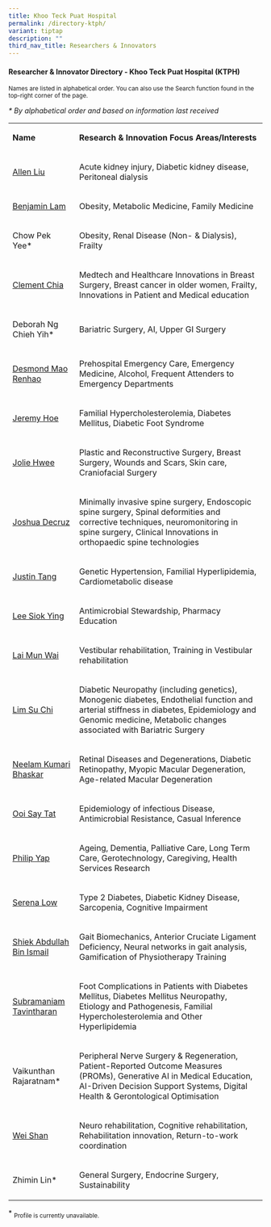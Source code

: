 ```yaml
---
title: Khoo Teck Puat Hospital
permalink: /directory-ktph/
variant: tiptap
description: ""
third_nav_title: Researchers & Innovators
---
```

<h4><strong>Researcher &amp; Innovator Directory - Khoo Teck Puat Hospital (KTPH)</strong></h4>
<p><sup>Names are listed in alphabetical order. You can also use the Search function found in the top-right corner of the page.</sup>
</p>
<p><em>* By alphabetical order and based on information last received</em>
</p>
<table style="minWidth: 50px">
<colgroup>
<col>
<col>
</colgroup>
<tbody>
<tr>
<td rowspan="1" colspan="1">
<p><strong>Name</strong>
</p>
</td>
<td rowspan="1" colspan="1">
<p><strong>Research&nbsp;&amp; Innovation&nbsp;Focus Areas/Interests</strong>
</p>
</td>
</tr>
<tr>
<td rowspan="1" colspan="1">
<p><a href="/files/Researcher Directory/KTPH/KTPH___Allen_Liu_Yan_Lun_v2210.pdf" rel="noopener nofollow" target="_blank">Allen Liu</a>
</p>
</td>
<td rowspan="1" colspan="1">
<p>Acute kidney injury, Diabetic kidney disease, Peritoneal dialysis</p>
</td>
</tr>
<tr>
<td rowspan="1" colspan="1">
<p><a href="/files/Researcher Directory/KTPH/KTPH___Benjamin_Lam_Chih_Chiang_v2210.pdf" rel="noopener nofollow" target="_blank">Benjamin Lam</a>
</p>
</td>
<td rowspan="1" colspan="1">
<p>Obesity, Metabolic Medicine, Family Medicine</p>
</td>
</tr>
<tr>
<td rowspan="1" colspan="1">
<p>Chow Pek Yee*</p>
</td>
<td rowspan="1" colspan="1">
<p>Obesity, Renal Disease (Non- &amp; Dialysis), Frailty</p>
</td>
</tr>
<tr>
<td rowspan="1" colspan="1">
<p><a href="/files/Researcher Directory/KTPH/YHC___Clement_Chia_Luck_Khng__v1223.pdf" rel="noopener nofollow" target="_blank">Clement Chia</a>
</p>
</td>
<td rowspan="1" colspan="1">
<p>Medtech and Healthcare Innovations in Breast Surgery, Breast cancer in
older women, Frailty, Innovations in Patient and Medical education</p>
</td>
</tr>
<tr>
<td rowspan="1" colspan="1">
<p>Deborah Ng Chieh Yih*</p>
</td>
<td rowspan="1" colspan="1">
<p>Bariatric Surgery, AI, Upper GI Surgery</p>
</td>
</tr>
<tr>
<td rowspan="1" colspan="1">
<p><a href="/files/Researcher Directory/KTPH/YHC___Desmond_Mao_Renhao_v0624.pdf" rel="noopener nofollow" target="_blank">Desmond Mao Renhao</a>
</p>
</td>
<td rowspan="1" colspan="1">
<p>Prehospital Emergency Care, Emergency Medicine, Alcohol, Frequent Attenders
to Emergency Departments</p>
</td>
</tr>
<tr>
<td rowspan="1" colspan="1">
<p><a href="/files/Researcher Directory/KTPH/YHC___Jeremy_Hoe_v1223.pdf" rel="noopener nofollow" target="_blank">Jeremy Hoe</a>
</p>
</td>
<td rowspan="1" colspan="1">
<p>Familial Hypercholesterolemia, Diabetes Mellitus, Diabetic Foot Syndrome</p>
</td>
</tr>
<tr>
<td rowspan="1" colspan="1">
<p><a href="/files/Researcher Directory/KTPH/Jolie_Hwee__NHG_edited__Jun_2025.pdf" rel="noopener nofollow" target="_blank">Jolie Hwee</a>
</p>
</td>
<td rowspan="1" colspan="1">
<p>Plastic and Reconstructive Surgery, Breast Surgery, Wounds and Scars,
Skin care, Craniofacial Surgery</p>
</td>
</tr>
<tr>
<td rowspan="1" colspan="1">
<p><a href="/files/Researcher Directory/KTPH/Joshua_Decruz_NHG_edited_Jun_2025.pdf" rel="noopener nofollow" target="_blank">Joshua Decruz</a>
</p>
</td>
<td rowspan="1" colspan="1">
<p>Minimally invasive spine surgery, Endoscopic spine surgery, Spinal deformities
and corrective techniques, neuromonitoring in spine surgery, Clinical Innovations
in orthopaedic spine technologies</p>
</td>
</tr>
<tr>
<td rowspan="1" colspan="1">
<p><a href="/files/Researcher Directory/KTPH/KTPH___Justin_Tang_I_Shing_v2210.pdf" rel="noopener nofollow" target="_blank">Justin Tang</a>
</p>
</td>
<td rowspan="1" colspan="1">
<p>Genetic Hypertension, Familial Hyperlipidemia, Cardiometabolic disease</p>
</td>
</tr>
<tr>
<td rowspan="1" colspan="1">
<p><a href="/files/Researcher Directory/KTPH/KTPH___Lee_Siok_Ying_v2103.pdf" rel="noopener nofollow" target="_blank">Lee Siok Ying</a>
</p>
</td>
<td rowspan="1" colspan="1">
<p>Antimicrobial Stewardship, Pharmacy Education</p>
</td>
</tr>
<tr>
<td rowspan="1" colspan="1">
<p><a href="/files/Researcher Directory/KTPH/KTPH_Lai_Mun_Wai.pdf" rel="noopener nofollow" target="_blank">Lai Mun Wai</a>
</p>
</td>
<td rowspan="1" colspan="1">
<p>Vestibular rehabilitation, Training in Vestibular rehabilitation</p>
</td>
</tr>
<tr>
<td rowspan="1" colspan="1">
<p><a href="/files/Researcher Directory/KTPH/YHC___Lim_Su_Chi_v1223.pdf" rel="noopener nofollow" target="_blank">Lim Su Chi</a>
</p>
</td>
<td rowspan="1" colspan="1">
<p>Diabetic Neuropathy (including genetics), Monogenic diabetes, Endothelial
function and arterial stiffness in diabetes, Epidemiology and Genomic medicine,
Metabolic changes associated with Bariatric Surgery</p>
</td>
</tr>
<tr>
<td rowspan="1" colspan="1">
<p><a href="/files/Researcher Directory/KTPH/yhc___neelam_kumari_bhaskar_v1223.pdf" rel="noopener nofollow" target="_blank">Neelam Kumari Bhaskar</a>
</p>
</td>
<td rowspan="1" colspan="1">
<p>Retinal Diseases and Degenerations, Diabetic Retinopathy, Myopic Macular
Degeneration, Age-related Macular Degeneration</p>
</td>
</tr>
<tr>
<td rowspan="1" colspan="1">
<p><a href="/files/Researcher Directory/KTPH/YHC___Ooi_Say_Tat_v1223.pdf" rel="noopener nofollow" target="_blank">Ooi Say Tat</a>
</p>
</td>
<td rowspan="1" colspan="1">
<p>Epidemiology of infectious Disease, Antimicrobial Resistance, Casual Inference</p>
</td>
</tr>
<tr>
<td rowspan="1" colspan="1">
<p><a href="/files/Researcher Directory/KTPH/KTPH___Philip_Yap_Lin_Kiat__v2210.pdf" rel="noopener nofollow" target="_blank">Philip Yap</a>
</p>
</td>
<td rowspan="1" colspan="1">
<p>Ageing, Dementia, Palliative Care, Long Term Care, Gerotechnology, Caregiving,
Health Services Research</p>
</td>
</tr>
<tr>
<td rowspan="1" colspan="1">
<p><a href="/files/Researcher Directory/KTPH/YHC___Serena_Low_Kiat_Mun_v0624.pdf" rel="noopener nofollow" target="_blank">Serena Low</a>
</p>
</td>
<td rowspan="1" colspan="1">
<p>Type 2 Diabetes, Diabetic Kidney Disease, Sarcopenia, Cognitive Impairment</p>
</td>
</tr>
<tr>
<td rowspan="1" colspan="1">
<p><a href="/files/Researcher Directory/KTPH/KTPH_Shiek_Abdullah_Bin_Ismail.pdf" rel="noopener nofollow" target="_blank">Shiek Abdullah Bin Ismail</a>
</p>
</td>
<td rowspan="1" colspan="1">
<p>Gait Biomechanics, Anterior Cruciate Ligament Deficiency, Neural networks
in gait analysis, Gamification of Physiotherapy Training</p>
</td>
</tr>
<tr>
<td rowspan="1" colspan="1">
<p><a href="/files/Researcher Directory/KTPH/YHC___Subramaniam_Tavintharan_v0624.pdf" rel="noopener nofollow" target="_blank">Subramaniam Tavintharan</a>
</p>
</td>
<td rowspan="1" colspan="1">
<p>Foot Complications in Patients with Diabetes Mellitus, Diabetes Mellitus
Neuropathy, Etiology and Pathogenesis, Familial Hypercholesterolemia and
Other Hyperlipidemia</p>
</td>
</tr>
<tr>
<td rowspan="1" colspan="1">
<p>Vaikunthan Rajaratnam*</p>
</td>
<td rowspan="1" colspan="1">
<p>Peripheral Nerve Surgery &amp; Regeneration, Patient-Reported Outcome
Measures (PROMs), Generative AI in Medical Education, AI-Driven Decision
Support Systems, Digital Health &amp; Gerontological Optimisation</p>
</td>
</tr>
<tr>
<td rowspan="1" colspan="1">
<p><a href="/files/Researcher Directory/KTPH/Wei_Shan_v1224.pdf" rel="noopener nofollow" target="_blank">Wei Shan</a>
</p>
</td>
<td rowspan="1" colspan="1">
<p>Neuro rehabilitation, Cognitive rehabilitation, Rehabilitation innovation,
Return-to-work coordination</p>
</td>
</tr>
<tr>
<td rowspan="1" colspan="1">
<p>Zhimin Lin*</p>
</td>
<td rowspan="1" colspan="1">
<p>General Surgery, Endocrine Surgery, Sustainability&nbsp;</p>
</td>
</tr>
</tbody>
</table>
<p>* <sub>Profile is currently unavailable.</sub>
</p>
<p></p>
